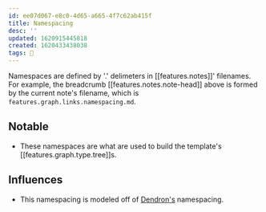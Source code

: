 ```yaml
---
id: ee07d067-e8c0-4d65-a665-4f7c62ab415f
title: Namespacing
desc: ''
updated: 1620915445818
created: 1620433438038
tags: 🌿
---
```


Namespaces are defined by '.' delimeters in [[features.notes]]' filenames. For example, the breadcrumb [[features.notes.note-head]] above is formed by the current note's filename, which is `features.graph.links.namespacing.md`. 

## Notable

- These namespaces are what are used to build the template's [[features.graph.type.tree]]s.

## Influences

- This namespacing is modeled off of [Dendron's](https://www.dendron.so/) namespacing.
